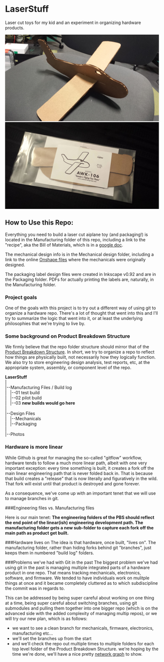 # LaserStuff
Laser cut toys for my kid and an experiment in organizing hardware products.  

![Plane](/Photos/20161004_102646.jpg)
![Plane](/Photos/20161005_202721.jpg)

## How to Use this Repo:
Everything you need to build a laser cut aiplane toy (and packaging!) is located in the Manufacturing folder of this repo, including a link to the "recipe", aka the Bill of Materials, which is in a [google doc](https://docs.google.com/spreadsheets/d/1X3RI_gjsAwJpEgVR00CDBcl03ny8ZZEstYcms3ur_6U/edit#gid=0).  

The mechanical design info is in the Mechanical design folder, including a link to the online [Onshape files](https://cad.onshape.com/documents/5daeb2494fb381e1f3eea91b/v/51914f51fba51aaff4cbab48/e/80103d4134765a2311185416) where the mechanicals were originally designed.

The packaging label design files were created in Inkscape v0.92 and are in the Packaging folder. PDFs for actually printing the labels are, naturally, in the Manufacturing folder.


### Project goals
One of the goals with this project is to try out a different way of using git to organize a hardware repo. There's a lot of thought that went into this and I'll try to summarize the logic that went into it, or at least the underlying philosophies that we're trying to live by.

### Some background on Product Breakdown Structure  
We firmly believe that the repo folder structure should mirror that of the [Product Breakdown Structure](https://en.wikipedia.org/wiki/Product_breakdown_structure). In short, we try to organize a repo to reflect how things are physically built, not necessarily how they logically function. We also try to store engineering design analysis, test reports, etc, at the appropriate system, assembly, or component level of the repo.

**LaserStuff**  
|  
|--Manufacturing Files / Build log  
|&nbsp;&nbsp;&nbsp;|--01 test build  
|&nbsp;&nbsp;&nbsp;|--02 pilot build  
|&nbsp;&nbsp;&nbsp;|--03 **new builds would go here**  
|  
|--Design Files  
|&nbsp;&nbsp;&nbsp;|--Mechanicals   
|&nbsp;&nbsp;&nbsp;|--Packaging   
|  
|--Photos  

### Hardware is more linear
While Github is great for managing the so-called "gitflow" workflow, hardware tends to follow a much more linear path, albeit with one very important exception: every time something is built, it creates a fork off the main linear engineering path that is never folded back in. That is because that build creates a "release" that is now literally and figuratively in the wild. That fork will exist until that product is destroyed and gone forever.

As a consequence, we've come up with an important tenet that we will use to manage branches in git.

###Engineering files vs. Manufacturing files

Here is our main tenet: **The engineering folders of the PBS should reflect the end point of the linear(ish) engineering development path. The manufacturing folder gets a new sub-folder to capture each fork off the main path as product get built.** 

###Hardware lives on
The idea is that hardware, once built, "lives on". The manufacturing folder, rather than hiding forks behind git "branches", just keeps them in numbered "build log" folders.

###Problems we've had with Git in the past
The biggest problem we've had using git in the past is managing multiple integrated parts of a hardware product in one repo. That means tracking mechanicals, electronics, software, and firmware. We tended to have individuals work on mulitple things at once and it became completely cluttered as to which subdiscipline the commit was in regards to. 

This can be addressed by being super careful about working on one thing at a time, being super careful about switching branches, using git submodules and pulling them together into one bigger repo (which is on the advanced side with the added complexity of managing multip repos), or we will try our new plan, which is as follows:

- we want to see a clean branch for mechanicals, firmware, electronics, manufacturing etc...  
- we'll set the branches up from the start  
- and we'll check the repo out multiple times to multiple folders for each top level folder of the Product Breakdown Structure. we're hoping by the time we're done, we'll have a nice pretty [network graph](https://github.com/awkwardengineer/LaserStuff/network) to show.  
